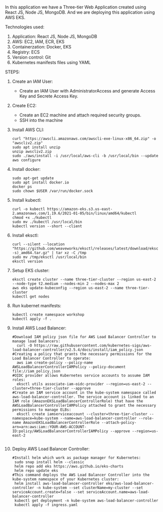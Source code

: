 In this application we have a Three-tier Web Application created using React JS, Node JS, MongoDB. And we are deploying this application using AWS EKS. 

Technologies used:
1. Application: React JS, Node JS, MongoDB
2. AWS: EC2, IAM, ECR, EKS
3. Containerzation: Docker, EKS
4. Registry: ECS  
5. Version control: Git
6. Kubernetes manifests files using YAML

STEPS:  
1. Create an IAM User:   
   * Create an IAM User with AdministratorAccess and generate Access Key and Secrete Access Key.

2. Create EC2:   
   * Create an EC2 machine and attach required security groups.  
   * SSH into the machine

3. Install AWS CLI:   
   ```
   curl "https://awscli.amazonaws.com/awscli-exe-linux-x86_64.zip" -o "awscliv2.zip"  
   sudo apt install unzip  
   unzip awscliv2.zip   
   sudo ./aws/install -i /usr/local/aws-cli -b /usr/local/bin --update  
   aws configure
4. Install docker:   
   ```
   sudo apt-get update  
   sudo apt install docker.io  
   docker ps  
   sudo chown $USER /var/run/docker.sock  
5. Install kubectl:   
   ```
   curl -o kubectl https://amazon-eks.s3.us-east-2.amazonaws.com/1.19.6/2021-01-05/bin/linux/amd64/kubectl  
   chmod +x ./kubectl  
   sudo mv ./kubectl /usr/local/bin  
   kubectl version --short --client  

6. Install eksctl:   
   ```
   curl --silent --location "https://github.com/weaveworks/eksctl/releases/latest/download/eksctl_$(uname -s)_amd64.tar.gz" | tar xz -C /tmp  
   sudo mv /tmp/eksctl /usr/local/bin  
   eksctl version  

7. Setup EKS cluster:   
   ```
   eksctl create cluster --name three-tier-cluster --region us-east-2 --node-type t2.medium --nodes-min 2 --nodes-max 2  
   aws eks update-kubeconfig --region us-east-2 --name three-tier-cluster  
   kubectl get nodes  

8. Run kubernet manifests:   
   ```
   kubectl create namespace workshop  
   kubectl apply -f .   

9. Install AWS Load Balancer:   
   ```
   #Download IAM policy json file for AWS Load Balancer Controller to manage load balancers:   
     curl -O https://raw.githubusercontent.com/kubernetes-sigs/aws-load-balancer-controller/v2.5.4/docs/install/iam_policy.json  
   #Creating a policy that grants the necessary permissions for the Load Balancer Controller to operate:  
     aws iam create-policy --policy-name AWSLoadBalancerControllerIAMPolicy --policy-document file://iam_policy.json  
   #OIDC provider allows Kubernetes service accounts to assume IAM roles:  
     eksctl utils associate-iam-oidc-provider --region=us-east-2 --cluster=three-tier-cluster --approve  
   #Create an IAM service account in the kube-system namespace called aws-load-balancer-controller. The service account is linked to an IAM role (AmazonEKSLoadBalancerControllerRole) that have the AWSLoadBalancerControllerIAMPolicy attached to grant the necessary permissions to manage ELBs:  
     eksctl create iamserviceaccount --cluster=three-tier-cluster --namespace=kube-system --name=aws-load-balancer-controller --role-name AmazonEKSLoadBalancerControllerRole --attach-policy-arn=arn:aws:iam::YOUR-AWS-ACCOUNT-ID:policy/AWSLoadBalancerControllerIAMPolicy --approve --region=us-east-2
     
10. Deploy AWS Load Balancer Controller: 
    ```
    #Install helm which work as package manager for Kubernetes:  
     sudo snap install helm --classic   
     helm repo add eks https://aws.github.io/eks-charts  
     helm repo update eks  
    #This command deploys the AWS Load Balancer Controller into the kube-system namespace of your Kubernetes cluster:
     helm install aws-load-balancer-controller eks/aws-load-balancer-controller -n kube-system --set clusterName=my-cluster --set serviceAccount.create=false --set serviceAccount.name=aws-load-balancer-controller  
     kubectl get deployment -n kube-system aws-load-balancer-controller  
     kubectl apply -f ingress.yaml  
